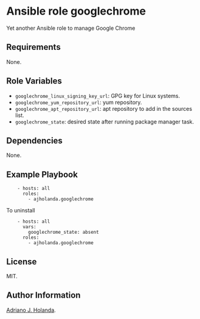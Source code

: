 # Ansible role googlechrome

Yet another Ansible role to manage Google Chrome

## Requirements

None.

## Role Variables

- `googlechrome_linux_signing_key_url`: GPG key for Linux systems.
- `googlechrome_yum_repository_url`: yum repository.
- `googlechrome_apt_repository_url`: apt repository to add in the sources list.
- `googlechrome_state`: desired state after running package manager task.

## Dependencies

None.

## Example Playbook

```
    - hosts: all
      roles:
        - ajholanda.googlechrome
```

To uninstall

```
    - hosts: all
      vars:
        googlechrome_state: absent
      roles:
        - ajholanda.googlechrome
```
## License

MIT.

## Author Information

[Adriano J. Holanda](https://ajholanda.github.io).
